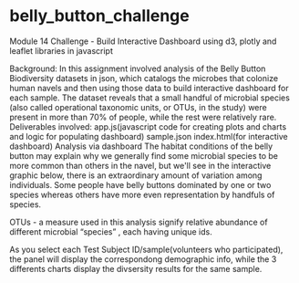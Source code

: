 # belly_button_challenge

Module 14 Challenge - Build Interactive Dashboard using d3, plotly and leaflet libraries in javascript

Background:
In this assignment involved analysis of the Belly Button Biodiversity datasets in json, which catalogs the microbes that colonize human navels and then using those data to build interactive dashboard for each sample.
The dataset reveals that a small handful of microbial species (also called operational taxonomic units, or OTUs, in the study) were present in more than 70% of people, while the rest were relatively rare.
Deliverables involved:
app.js(javascript code for creating plots and charts and logic for populating dashboard)
sample.json
index.html(for interactive dashboard)
Analysis via dashboard
The habitat conditions of the belly button may explain why we generally find some microbial species to be more common than others in the navel, but we'll see in the interactive graphic below, there is an extraordinary amount of variation among individuals. Some people have belly buttons dominated by one or two species whereas others have more even representation by handfuls of species.

OTUs - a measure used in this analysis signify relative abundance of different microbial “species” , each having unique ids.

As you select each Test Subject ID/sample(volunteers who participated), the panel will display the correspondong demographic info, while the 3 differents charts display the divsersity results for the same sample.

